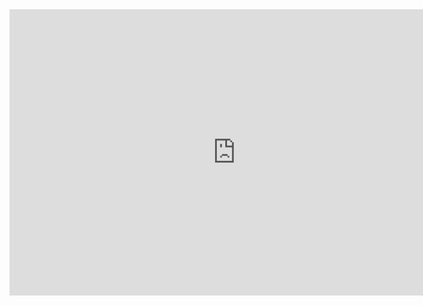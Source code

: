 <iframe 
	width="800" 
	height="506" 
	name ="Aggregated Meausurements" 
	src="https://app.powerbi.com/view?r=eyJrIjoiMzcyNTcxNzYtZmFjOC00Yjk1LTgwM2ItNzM1ZmM2OTc4YjQ2IiwidCI6ImZhMWRhNjI0LTkwNDktNGY0My1hYmQ1LTk3MGNiNTc4YThjNiIsImMiOjl9&pageName=ReportSectione5300865c701ac20880a" 
	frameborder="0" 	
	allowFullScreen="true">
</iframe>
